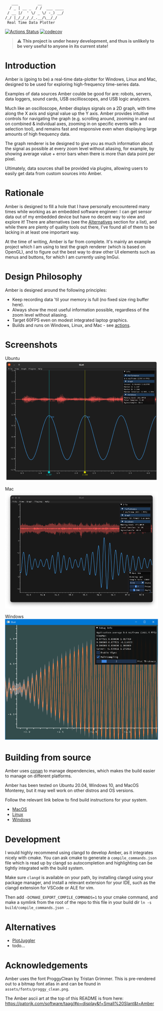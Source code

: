 ```
   ___         __          
  / _ | __ _  / /  ___ ____
 / __ |/  ' \/ _ \/ -_) __/
/_/ |_/_/_/_/_.__/\__/_/
 Real Time Data Plotter
```

[![Actions Status](https://github.com/baba-GNU-sh/glot/workflows/ci/badge.svg?branch=main)](https://github.com/baba-GNU-sh/glot/actions)
[![codecov](https://codecov.io/gh/baba-GNU-sh/glot/branch/main/graph/badge.svg?token=TYEKEONCCL)](https://codecov.io/gh/baba-GNU-sh/glot)

> :warning: **This project is under heavy development, and thus is unlikely to be very useful to anyone in its current state!**

# Introduction

Amber is (going to be) a real-time data-plotter for Windows, Linux and Mac, designed to be used for exploring high-frequency time-series data.

Examples of data sources Amber coulde be good for are: robots, servers, data loggers, sound cards, USB oscillioscopes, and USB logic analyzers.

Much like an oscilloscope, Amber displays signals on a 2D graph, with time along the X axis and signal value up the Y axis. Amber provides intuitive controls for navigating the graph (e.g. scrolling around, zooming in and out on combined & individual axes, zooming in on specific events with a selection tool), and remains fast and responsive even when displaying large amounts of high frequency data.

The graph renderer is be designed to give you as much information about the signal as possible at every zoom level without aliasing, for example, by showing average value + error bars when there is more than data point per pixel.

Ultimately, data sources shall be provided via plugins, allowing users to easily get data from custom sources into Amber.

# Rationale

Amber is designed to fill a hole that I have personally encountered many times while working as an embedded software engineer: I can get sensor data out of my embedded device but have no decent way to view and explore it! There are alternatives (see the [Alternatives](#alternatives) section for a list), and while there are plenty of quality tools out there, I've found all of them to be lacking in at least one important way.

At the time of writing, Amber is far from complete. It's mainly an example project which I am using to test the graph renderer (which is based on OpenGL), and to figure out the best way to draw other UI elements such as menus and buttons, for which I am currently using ImGui.

# Design Philosophy

Amber is designed around the following principles:

- Keep recording data 'til your memory is full (no fixed size ring buffer here).
- Always show the most useful information possible, regardless of the zoom level without aliasing.
- Target 60FPS even on modest integrated laptop graphics.
- Builds and runs on Windows, Linux, and Mac - see [actions](/actions).

# Screenshots

Ubuntu
![screenshot_ubuntu](screenshot_ubuntu.png)

Mac
![screenshot_maxos](screenshot_macos.png)

Windows
![screenshot_macos](screenshot_windows.png)


# Building from source

Amber uses [conan](http://conan.io/) to manage dependencies, which makes the build easier to manage on different platforms.

Amber has been tested on Ubuntu 20.04, Windows 10, and MacOS Monterey, but it may well work on other distros and OS versions.

Follow the relevant link below to find build instructions for your system.

- [MacOS](docs/building/macos.md)
- [Linux](docs/building/linux.md)
- [Windows](docs/building/windows.md)

# Development

I would highly recommend using clangd to develop Amber, as it integrates nicely with cmake. You can ask cmake to generate a `compile_commands.json` file which is read up by clangd so autocompletion and highlighting can be tightly integrated with the build system.

Make sure `clangd` is available on your path, by installing clangd using your package manager, and install a relevant extension for your IDE, such as the clangd extension for VSCode or ALE for vim.

Then add `-DCMAKE_EXPORT_COMPILE_COMMANDS=1` to your cmake command, and make a symlink from the root of the repo to this file in your build dir `ln -s build/compile_commands.json .`.

# Alternatives

- [PlotJuggler](https://www.plotjuggler.io/)
- todo...


# Acknowledgements

Amber uses the font ProggyClean by Tristan Grimmer. This is pre-rendered out to a bitmap font atlas in and can be found in `assets/fonts/proggy_clean.png`. 

The Amber ascii art at the top of this README is from here: https://patorjk.com/software/taag/#p=display&f=Small%20Slant&t=Amber
